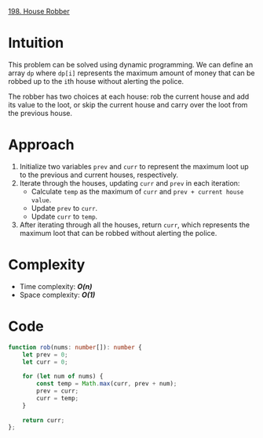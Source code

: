 [198. House Robber](https://leetcode.com/problems/house-robber/)

# Intuition

This problem can be solved using dynamic programming. We can define an array `dp` where `dp[i]` represents the maximum amount of money that can be robbed up to the `i`th house without alerting the police. 

The robber has two choices at each house: rob the current house and add its value to the loot, or skip the current house and carry over the loot from the previous house.

# Approach

1. Initialize two variables `prev` and `curr` to represent the maximum loot up to the previous and current houses, respectively.
2. Iterate through the houses, updating `curr` and `prev` in each iteration:
   - Calculate `temp` as the maximum of `curr` and `prev + current house value`.
   - Update `prev` to `curr`.
   - Update `curr` to `temp`.
3. After iterating through all the houses, return `curr`, which represents the maximum loot that can be robbed without alerting the police.

# Complexity

- Time complexity: ***O(n)***
- Space complexity: ***O(1)***

# Code

```typescript
function rob(nums: number[]): number {
    let prev = 0;
    let curr = 0;
    
    for (let num of nums) {
        const temp = Math.max(curr, prev + num);
        prev = curr;
        curr = temp;
    }
    
    return curr;
};

```